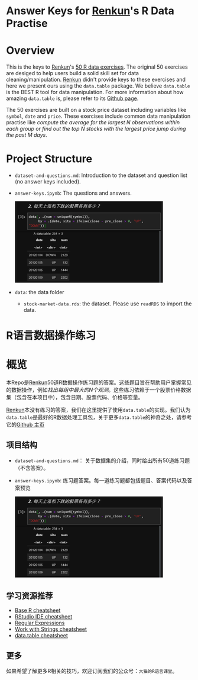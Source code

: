 # Answer Keys for [Renkun](https://github.com/renkun-ken)'s R Data Practise
# Overview
This is the keys to [Renkun](https://github.com/renkun-ken)'s [50 R data exercises](https://github.com/renkun-ken/r-data-practice). The original 50 exercises are desiged to help users build a solid skill set for data cleaning/manipulation. [Renkun]((https://github.com/renkun-ken)) didn't provide keys to these exercises and here we present ours using the `data.table` package. We believe `data.table` is the BEST R tool for data manipulation. For more information about how amazing `data.table` is, please refer to its [Github page](https://github.com/Rdatatable/data.table). 

The 50 exercises are built on a stock price dataset including variables like `symbol`, `date` and `price`. These exercises include common data manipulation practise like *compute the average for the largest N observations within each group* or *find out the top N stocks with the largest price jump during the past M days*. 

# Project Structure
- `dataset-and-questions.md`: Introduction to the dataset and question list (no answer keys included).

- `answer-keys.ipynb`: The questions and answers.

    <img src="img/answer-keys.png" width="400">

- `data`: the data folder
    - `stock-market-data.rds`: the dataset. Please use `readRDS` to import the data.


# R语言数据操作练习
# 概览
本Repo是[Renkun](https://github.com/renkun-ken)50道R数据操作练习题的答案。这些题目旨在帮助用户掌握常见的数据操作，例如*找出每组中最大的N个观测*。这些练习依赖于一个股票价格数据集（包含在本项目中），包含日期、股票代码、价格等变量。

[Renkun](https://github.com/renkun-ken)本没有练习的答案，我们在这里提供了使用`data.table`的实现。我们认为`data.table`是最好的R数据处理工具包，关于更多`data.table`的神奇之处，请参考它的[Github 主页](https://github.com/Rdatatable/data.table)

## 项目结构
- `dataset-and-questions.md`： 关于数据集的介绍，同时给出所有50道练习题（不含答案）。

- `answer-keys.ipynb`: 练习题答案。每一道练习题都包括题目、答案代码以及答案预览

    <img src="img/answer-keys.png" width="400">


## 学习资源推荐

* [Base R cheatsheet](http://github.com/rstudio/cheatsheets/raw/master/base-r.pdf)
* [RStudio IDE cheatsheet](https://github.com/rstudio/cheatsheets/raw/master/rstudio-ide.pdf)
* [Regular Expressions](https://www.rstudio.com/wp-content/uploads/2016/09/RegExCheatsheet.pdf)
* [Work with Strings cheatsheet](https://github.com/rstudio/cheatsheets/raw/master/strings.pdf)
* [data.table cheatsheet](https://github.com/rstudio/cheatsheets/raw/master/datatable.pdf)

## 更多
如果希望了解更多R相关的技巧，欢迎订阅我们的公众号：`大猫的R语言课堂`。
